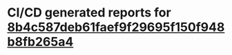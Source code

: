 # CI/CD generated reports for [8b4c587deb61faef9f29695f150f948b8fb265a4](https://github.com/hydephp/develop/commit/8b4c587deb61faef9f29695f150f948b8fb265a4)
